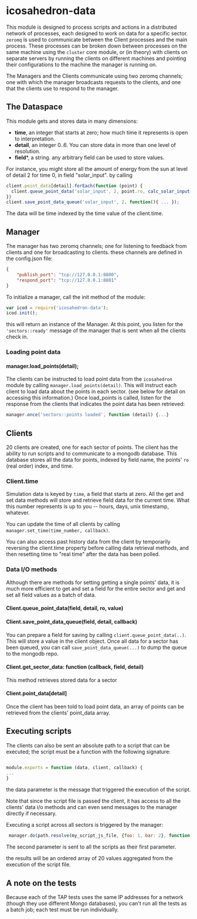 # icosahedron-data

This module is designed to process scripts and actions in a distributed network of processes, each designed to work
on data for a specific sector. `zeromq` is used to communicate between the Client processes and the main process.
These processes can be broken down between processes on the same machine using the `cluster` core module, or
(in theory) with clients on separate servers by running the clients on different machines and pointing their
configurations to the machine the manager is running on.

The Managers and the Clients communicate using two zeromq channels; one with which the manager broadcasts requests
to the clients, and one that the clients use to respond to the manager.

## The Dataspace

This module gets and stores data in many dimensions:

* **time**, an integer that starts at zero; how much time it represents is open to interpretation.
* **detail**, an integer 0..6. You can store data in more than one level of resolution.
* **field***, a string. any arbitrary field can be used to store values.

For instance, you might store all the amount of energy from the sun at level of detail 2 for time 0, in field "solar_input".
by calling
``` javascript
client.point_data[detail].forEach(function (point) {
  client.queue_point_data('solar_input', 2, point.ro, calc_solar_input(point));
})
client.save_point_data_queue('solar_input', 2, function(){ ... });
```

The data will be time indexed by the time value of the client.time.

## Manager

The manager has two zeromq channels; one for listening to feedback from clients and one for broadcasting to clients.
these channels are defined in the config.json file:

``` json
{
    "publish_port": "tcp://127.0.0.1:8800",
    "respond_port": "tcp://127.0.0.1:8801"
}
```

To initialize a manager, call the init method of the module:

``` javascript
var icod = require('icosahedron-data');
icod.init();

````

this will return an instance of the Manager. At this point, you listen for the `'sectors::ready'` message of the manager
that is sent when all the clients check in.

### Loading point data
#### manager.load_points(detail);

The clients can be instructed to load point data from the `icosahedron` module by calling `manager.load_points(detail)`.
This will instruct each client to load data about the points in each sector. (see below for detail on accessing this information.)
Once load_points is called, listen for the response from the clients that indicates the point data has been retrieved:

``` javascript
manager.once('sectors::points loaded', function (detail) {...}
```

## Clients

20 clients are created, one for each sector of points. The client has the ability to run scripts and to communicate
to a mongodb database. This database stores all the data for points, indexed by field name, the points' `ro` (real order)
index, and time.

### Client.time

Simulation data is keyed by `time`, a field that starts at zero. All the get and set data methods will store and retrieve
field data for the current time. What this number represents is up to you -- hours, days, unix timestamp, whatever.

You can update the time of all clients by calling `manager.set_time(time_number, callback)`.

You can also access past history data from the client by temporarily reversing the client.time property before calling data retrieval
methods, and then resetting time to "real time" after the data has been polled.

### Data I/O methods

Although there are methods for setting getting a single points' data, it is much more efficient to get and set a field for
the entire sector and get and set all field values as a batch of data.

#### Client.queue_point_data(field, detail, ro, value)
#### Client.save_point_data_queue(field, detail, callback)

You can prepare a field for saving by calling `client.queue_point_data(..)`. This will store a value in the client object.
Once all data for a sector has been queued, you can call `save_point_data_queue(...)` to dump the queue to the mongodb
repo.

#### Client.get_sector_data: function (callback, field, detail)

This method retrieves stored data for a sector

#### Client.point_data[detail]

Once the client has been told to load point data, an array of points can be retrieved from the clients' point_data array.

## Executing scripts

The clients can also be sent an absolute path to a script that can be executed; the script must be a function
with the following signature:

``` javascript

module.exports = function (data, client, callback) {
...
}
```
the data parameter is the message that triggered the execution of the script.

Note that since the script file is passed the client, it has access to all the clients' data i/o methods and can even
send messages to the manager directly if necessary.

Executing a script across all sectors is triggered by the manager:

``` javascript
 manager.do(path.resolve(my_script_js_file, {foo: 1, bar: 2}, function (err, results) { ... });
```
The second parameter is sent to all the scripts as their first parameter.

the results will be an ordered array of 20 values aggregated from the execution of the script file.

## A note on the tests

Because each of the TAP tests uses the same IP addresses for a network (though they use different Mongo databases),
you can't run all the tests as a batch job; each test must be run individually.